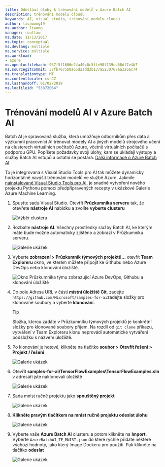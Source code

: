 ```yaml
---
title: Odeslání úlohy k trénování modelů v Azure Batch AI
description: trénování modelu cloudu
keywords: AI, visual studio, trénování modelu cloudu
author: lisawong19
ms.author: liwong
manager: routlaw
ms.date: 11/13/2017
ms.topic: conceptual
ms.devlang: multiple
ms.service: multiple
ms.workload:
- azure
ms.openlocfilehash: 937f5f1606e24a40c0c5ffe90f739cc68df7e4b7
ms.sourcegitcommit: 37fb7075b0a65d2add3b137a5230767aa3266c74
ms.translationtype: MT
ms.contentlocale: cs-CZ
ms.lasthandoff: 01/02/2019
ms.locfileid: "53872064"
---
```

# <a name="train-ai-models-in-azure-batch-ai"></a>Trénování modelů AI v Azure Batch AI

Batch AI je spravovaná služba, která umožňuje odborníkům přes data a výzkumní pracovníci AI trénovat modely AI a jiných modelů strojového učení na clusterech virtuálních počítačů Azure, včetně virtuálních počítačů s podporou GPU. Popíšete požadavky svojí úlohy, kam se ukládají výstupy a služby Batch AI vstupů a ostatní se postará. [Další informace o Azure Batch AI](https://docs.microsoft.com/azure/batch-ai/overview)

To je integrovaná s Visual Studio Tools pro AI tak můžete dynamicky horizontálně navýšit trénování modelů ve službě Azure.  Jakmile [nainstalované Visual Studio Tools pro AI](installation.md), je snadné vytvoření nového projektu Pythonu pomocí předpřipravených recepty v ukázkové Galerie Azure Machine Learning.

1. Spusťte sadu Visual Studio. Otevřít **Průzkumníka serveru** tak, že otevřete **nástroje AI** nabídku a zvolíte **vyberte clusteru**

    ![Výběr clusteru](media/train-model/select-cluster.png)

2. Rozbalte **nástroje AI**. Všechny prostředky služby Batch AI, ke kterým máte bude možné automaticky zjištěno a zobrazí v Průzkumníku serveru.

    ![Galerie ukázek](media/train-model/batchai.png)

3. Vyberte **zobrazení > Průzkumník týmových projektů...**  otevřít **Team Exploreru** okno, ve kterém můžete připojit ke Githubu nebo Azure DevOps nebo klonování úložiště.

    ![Okno Průzkumníka týmu zobrazující Azure DevOps, Githubu a klonování úložiště](media/train-model/team-explorer.png)

4. Do pole Adresa URL v části **místní úložiště Git**, zadejte `https://github.com/Microsoft/samples-for-ai`zadejte složky pro klonované soubory a vyberte **klonování**.

    > [!Tip]
    > Složka, kterou zadáte v Průzkumníku týmových projektů je konkrétní složky pro klonované soubory příjem. Na rozdíl od `git clone` příkazu, vytváření v Team Exploreru klonu neprovádí automatické vytváření podsložku s názvem úložiště.

5. Po klonování je hotové, klikněte na tlačítko **soubor > Otevřít řešení > Projekt / řešení**

    ![Galerie ukázek](media/train-model/open-solution.png)

6. Otevřít **samples-for-ai\TensorFlowExamples\TensorFlowExamples.sln** v adresáři jste naklonovali úložiště

    ![Galerie ukázek](media/train-model/tensorflowexamples.png)

7. Sada mnist ručně projektu jako **spouštěný projekt**

    ![Galerie ukázek](media/train-model/mnist-startup.png)

8. <strong>Klikněte pravým tlačítkem na **mnist ručně projektu** **odeslat úlohu**</strong>

    ![Galerie ukázek](media/train-model/submit-job.png)
9. Vyberte vaše **Azure Batch AI** clusteru a potom klikněte na **Import**. Vyberte `AzureBatchAI_TF_MNIST.json` do které rychle přidáte některé výchozí hodnoty, jako který Image Dockeru pro použití. Pak klikněte na tlačítko **odeslat**

    ![Galerie ukázek](media/train-model/submit-batch.png)
